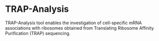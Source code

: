 # TRAP-Analysis
TRAP-Analysis tool enables the investigation of cell-specific mRNA associations with ribosomes obtained from Translating Ribosome Affinity Purification (TRAP) sequencing. 
